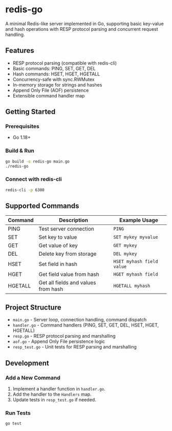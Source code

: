 # redis-go

A minimal Redis-like server implemented in Go, supporting basic key-value and hash operations with RESP protocol parsing and concurrent request handling.

## Features

- RESP protocol parsing (compatible with redis-cli)
- Basic commands: PING, SET, GET, DEL
- Hash commands: HSET, HGET, HGETALL
- Concurrency-safe with sync.RWMutex
- In-memory storage for strings and hashes
- Append Only File (AOF) persistence
- Extensible command handler map

## Getting Started

### Prerequisites

- Go 1.18+

### Build & Run

```bash
go build -o redis-go main.go
./redis-go
```

### Connect with redis-cli

```bash
redis-cli -p 6380
```

## Supported Commands

| Command   | Description                                      | Example Usage                |
|-----------|--------------------------------------------------|------------------------------|
| PING      | Test server connection                           | `PING`                       |
| SET       | Set key to value                                 | `SET mykey myvalue`          |
| GET       | Get value of key                                 | `GET mykey`                  |
| DEL       | Delete key from storage                          | `DEL mykey`                  |
| HSET      | Set field in hash                                | `HSET myhash field value`    |
| HGET      | Get field value from hash                        | `HGET myhash field`          |
| HGETALL   | Get all fields and values from hash              | `HGETALL myhash`             |

## Project Structure

- `main.go`      - Server loop, connection handling, command dispatch
- `handler.go`   - Command handlers (PING, SET, GET, DEL, HSET, HGET, HGETALL)
- `resp.go`      - RESP protocol parsing and marshalling
- `aof.go`       - Append Only File persistence logic
- `resp_test.go` - Unit tests for RESP parsing and marshalling

## Development

### Add a New Command

1. Implement a handler function in `handler.go`.
2. Add the handler to the `Handlers` map.
3. Update tests in `resp_test.go` if needed.

### Run Tests

```bash
go test
```
